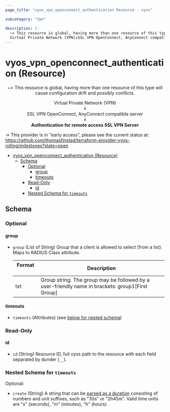 ```yaml
---
page_title: "vyos_vpn_openconnect_authentication Resource - vyos"

subcategory: "Vpn"

description: |-
  ~> This resource is global, having more than one resource of this type will cause configuration drift and possibly conflicts.
  Virtual Private Network (VPN)⯯SSL VPN OpenConnect, AnyConnect compatible server⯯Authentication for remote access SSL VPN Server
---
```


# vyos_vpn_openconnect_authentication (Resource)
<center>

~> This resource is global, having more than one resource of this type will cause configuration drift and possibly conflicts.

Virtual Private Network (VPN)  
⯯  
SSL VPN OpenConnect, AnyConnect compatible server  
⯯  
**Authentication for remote access SSL VPN Server**


</center>

-> This provider is in "early access", please see the current status at: https://github.com/thomasfinstad/terraform-provider-vyos-rolling/milestones?state=open

<!--TOC-->

- [vyos_vpn_openconnect_authentication (Resource)](#vyos_vpn_openconnect_authentication-resource)
  - [Schema](#schema)
    - [Optional](#optional)
      - [group](#group)
      - [timeouts](#timeouts)
    - [Read-Only](#read-only)
      - [id](#id)
    - [Nested Schema for `timeouts`](#nested-schema-for-timeouts)

<!--TOC-->

<!-- schema generated by tfplugindocs -->
## Schema

### Optional

#### group
- `group` (List of String) Group that a client is allowed to select (from a list). Maps to RADIUS Class attribute.

    |  Format  &emsp;|  Description                                                                                       |
    |----------|----------------------------------------------------------------------------------------------------|
    |  txt     &emsp;|  Group string. The group may be followed by a user-friendly name in brackets: group1[First Group]  |
#### timeouts
- `timeouts` (Attributes) (see [below for nested schema](#nestedatt--timeouts))

### Read-Only

#### id
- `id` (String) Resource ID, full vyos path to the resource with each field separated by dunder (`__`).

<a id="nestedatt--timeouts"></a>
### Nested Schema for `timeouts`

Optional:

- `create` (String) A string that can be [parsed as a duration](https://pkg.go.dev/time#ParseDuration) consisting of numbers and unit suffixes, such as &#34;30s&#34; or &#34;2h45m&#34;. Valid time units are &#34;s&#34; (seconds), &#34;m&#34; (minutes), &#34;h&#34; (hours).
